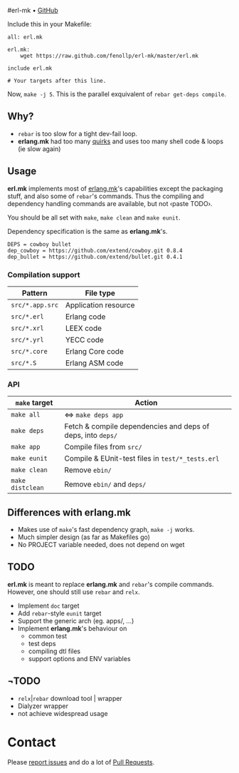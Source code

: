 #erl-mk • [GitHub](//github.com/fenollp/erl-mk)

Include this in your Makefile:
```make
all: erl.mk

erl.mk:
	wget https://raw.github.com/fenollp/erl-mk/master/erl.mk

include erl.mk

# Your targets after this line.
```

Now, `make -j 5`. This is the parallel exquivalent of `rebar get-deps compile`.

## Why?
* `rebar` is too slow for a tight dev-fail loop.
* **erlang.mk** had too many [quirks](https://github.com/extend/erlang.mk/issues/21) and uses too many shell code & loops (ie slow again)

## Usage
**erl.mk** implements most of [erlang.mk](https://github.com/extend/erlang.mk)'s capabilities
except the packaging stuff, and also some of `rebar`'s commands.
Thus the compiling and dependency handling commands are available, but not ‹paste TODO›.  

You should be all set with `make`, `make clean` and `make eunit`.

Dependency specification is the same as **erlang.mk**'s.
```make
DEPS = cowboy bullet
dep_cowboy = https://github.com/extend/cowboy.git 0.8.4
dep_bullet = https://github.com/extend/bullet.git 0.4.1
```

### Compilation support
| Pattern         | File type            |
| --------------- | -------------------- |
| `src/*.app.src` | Application resource |
| `src/*.erl`     | Erlang code          |
| `src/*.xrl`     | LEEX code            |
| `src/*.yrl`     | YECC code            |
| `src/*.core`    | Erlang Core code     |
| `src/*.S`       | Erlang ASM code      |

### API
| `make` target    | Action                                                      |
| ---------------- | ----------------------------------------------------------- |
| `make all`       | ⇔ `make deps app`                                           |
| `make deps`      | Fetch & compile dependencies and deps of deps, into `deps/` |
| `make app`       | Compile files from `src/`                                   |
| `make eunit`     | Compile & EUnit-test files in `test/*_tests.erl`            |
| `make clean`     | Remove `ebin/`                                              |
| `make distclean` | Remove `ebin/` and `deps/`                                  |

## Differences with erlang.mk
* Makes use of `make`'s fast dependency graph, `make -j` works.
* Much simpler design (as far as Makefiles go)
* No PROJECT variable needed, does not depend on wget

## TODO
**erl.mk** is meant to replace **erlang.mk** and `rebar`'s compile commands. However, one should still use `rebar` and `relx`.
* Implement `doc` target
* Add `rebar`-style `eunit` target
* Support the generic arch (eg. apps/, …)
* Implement **erlang.mk**'s behaviour on
	* common test
	* test deps
	* compiling dtl files
	* support options and ENV variables

## ¬TODO
* `relx`|`rebar` download tool | wrapper
* Dialyzer wrapper
* not achieve widespread usage

# Contact
Please [report issues](https://github.com/fenollp/erl-mk/issues) and do a lot of [Pull Requests](https://github.com/fenollp/erl-mk/pulls).
